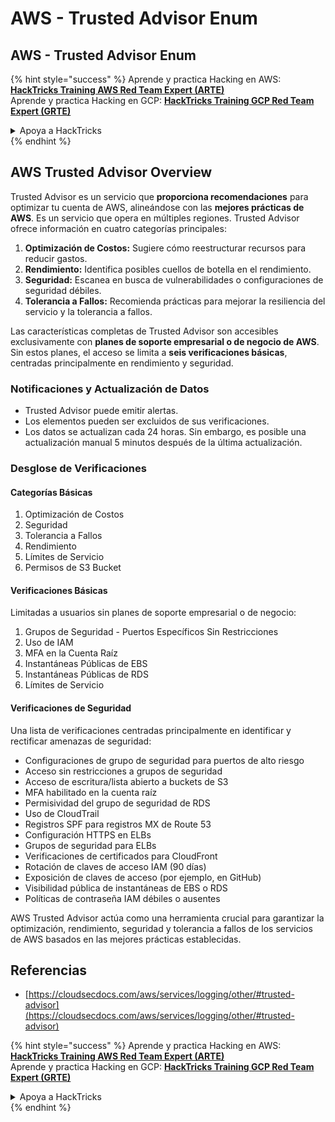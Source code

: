 # AWS - Trusted Advisor Enum

## AWS - Trusted Advisor Enum

{% hint style="success" %}
Aprende y practica Hacking en AWS:<img src="../../../../.gitbook/assets/image (1) (1) (1) (1).png" alt="" data-size="line">[**HackTricks Training AWS Red Team Expert (ARTE)**](https://training.hacktricks.xyz/courses/arte)<img src="../../../../.gitbook/assets/image (1) (1) (1) (1).png" alt="" data-size="line">\
Aprende y practica Hacking en GCP: <img src="../../../../.gitbook/assets/image (2) (1).png" alt="" data-size="line">[**HackTricks Training GCP Red Team Expert (GRTE)**<img src="../../../../.gitbook/assets/image (2) (1).png" alt="" data-size="line">](https://training.hacktricks.xyz/courses/grte)

<details>

<summary>Apoya a HackTricks</summary>

* Revisa los [**planes de suscripción**](https://github.com/sponsors/carlospolop)!
* **Únete al** 💬 [**grupo de Discord**](https://discord.gg/hRep4RUj7f) o al [**grupo de telegram**](https://t.me/peass) o **síguenos** en **Twitter** 🐦 [**@hacktricks\_live**](https://twitter.com/hacktricks_live)**.**
* **Comparte trucos de hacking enviando PRs a los repositorios de** [**HackTricks**](https://github.com/carlospolop/hacktricks) y [**HackTricks Cloud**](https://github.com/carlospolop/hacktricks-cloud).

</details>
{% endhint %}

## AWS Trusted Advisor Overview

Trusted Advisor es un servicio que **proporciona recomendaciones** para optimizar tu cuenta de AWS, alineándose con las **mejores prácticas de AWS**. Es un servicio que opera en múltiples regiones. Trusted Advisor ofrece información en cuatro categorías principales:

1. **Optimización de Costos:** Sugiere cómo reestructurar recursos para reducir gastos.
2. **Rendimiento:** Identifica posibles cuellos de botella en el rendimiento.
3. **Seguridad:** Escanea en busca de vulnerabilidades o configuraciones de seguridad débiles.
4. **Tolerancia a Fallos:** Recomienda prácticas para mejorar la resiliencia del servicio y la tolerancia a fallos.

Las características completas de Trusted Advisor son accesibles exclusivamente con **planes de soporte empresarial o de negocio de AWS**. Sin estos planes, el acceso se limita a **seis verificaciones básicas**, centradas principalmente en rendimiento y seguridad.

### Notificaciones y Actualización de Datos

* Trusted Advisor puede emitir alertas.
* Los elementos pueden ser excluidos de sus verificaciones.
* Los datos se actualizan cada 24 horas. Sin embargo, es posible una actualización manual 5 minutos después de la última actualización.

### **Desglose de Verificaciones**

#### Categorías Básicas

1. Optimización de Costos
2. Seguridad
3. Tolerancia a Fallos
4. Rendimiento
5. Límites de Servicio
6. Permisos de S3 Bucket

#### Verificaciones Básicas

Limitadas a usuarios sin planes de soporte empresarial o de negocio:

1. Grupos de Seguridad - Puertos Específicos Sin Restricciones
2. Uso de IAM
3. MFA en la Cuenta Raíz
4. Instantáneas Públicas de EBS
5. Instantáneas Públicas de RDS
6. Límites de Servicio

#### Verificaciones de Seguridad

Una lista de verificaciones centradas principalmente en identificar y rectificar amenazas de seguridad:

* Configuraciones de grupo de seguridad para puertos de alto riesgo
* Acceso sin restricciones a grupos de seguridad
* Acceso de escritura/lista abierto a buckets de S3
* MFA habilitado en la cuenta raíz
* Permisividad del grupo de seguridad de RDS
* Uso de CloudTrail
* Registros SPF para registros MX de Route 53
* Configuración HTTPS en ELBs
* Grupos de seguridad para ELBs
* Verificaciones de certificados para CloudFront
* Rotación de claves de acceso IAM (90 días)
* Exposición de claves de acceso (por ejemplo, en GitHub)
* Visibilidad pública de instantáneas de EBS o RDS
* Políticas de contraseña IAM débiles o ausentes

AWS Trusted Advisor actúa como una herramienta crucial para garantizar la optimización, rendimiento, seguridad y tolerancia a fallos de los servicios de AWS basados en las mejores prácticas establecidas.

## **Referencias**

* [https://cloudsecdocs.com/aws/services/logging/other/#trusted-advisor](https://cloudsecdocs.com/aws/services/logging/other/#trusted-advisor)

{% hint style="success" %}
Aprende y practica Hacking en AWS:<img src="../../../../.gitbook/assets/image (1) (1) (1) (1).png" alt="" data-size="line">[**HackTricks Training AWS Red Team Expert (ARTE)**](https://training.hacktricks.xyz/courses/arte)<img src="../../../../.gitbook/assets/image (1) (1) (1) (1).png" alt="" data-size="line">\
Aprende y practica Hacking en GCP: <img src="../../../../.gitbook/assets/image (2) (1).png" alt="" data-size="line">[**HackTricks Training GCP Red Team Expert (GRTE)**<img src="../../../../.gitbook/assets/image (2) (1).png" alt="" data-size="line">](https://training.hacktricks.xyz/courses/grte)

<details>

<summary>Apoya a HackTricks</summary>

* Revisa los [**planes de suscripción**](https://github.com/sponsors/carlospolop)!
* **Únete al** 💬 [**grupo de Discord**](https://discord.gg/hRep4RUj7f) o al [**grupo de telegram**](https://t.me/peass) o **síguenos** en **Twitter** 🐦 [**@hacktricks\_live**](https://twitter.com/hacktricks_live)**.**
* **Comparte trucos de hacking enviando PRs a los repositorios de** [**HackTricks**](https://github.com/carlospolop/hacktricks) y [**HackTricks Cloud**](https://github.com/carlospolop/hacktricks-cloud).

</details>
{% endhint %}
